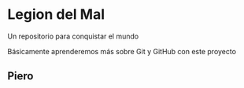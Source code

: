 # Legion del Mal
Un repositorio para conquistar el mundo

Básicamente aprenderemos más sobre Git y GitHub con este proyecto

## Piero
